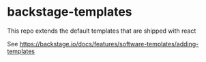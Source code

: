 # backstage-templates

This repo extends the default templates that are shipped with react

See <https://backstage.io/docs/features/software-templates/adding-templates>